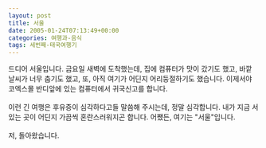 ```yaml
---
layout: post
title: 서울
date: 2005-01-24T07:13:49+00:00
categories: 여행과-음식
tags: 세번째-태국여행기
---
```

드디어 서울입니다. 금요일 새벽에 도착했는데, 집에 컴퓨터가 맛이 갔기도 했고, 바깥 날씨가 너무 춥기도 했고, 또, 아직 여기가 어딘지 어리둥절하기도 했습니다. 이제서야 코엑스몰 반디앞에 있는 컴퓨터에서 귀국신고를 합니다.<br /><br />이런 긴 여행은 후유증이 심각하다고들 말씀해 주시는데, 정말 심각합니다. 내가 지금 서 있는 곳이 어딘지 가끔씩 혼란스러워지곤 합니다. 어쨌든, 여기는 "서울"입니다.<br /><br />저, 돌아왔습니다.<br /><br />
